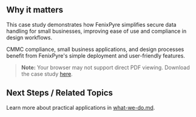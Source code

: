 
## Why it matters
This case study demonstrates how FenixPyre simplifies secure data handling for small businesses, improving ease of use and compliance in design workflows.

CMMC compliance, small business applications, and design processes benefit from FenixPyre's simple deployment and user-friendly features.

> **Note:** Your browser may not support direct PDF viewing. Download the case study [here](https://cdn.document360.io/020d5947-532e-4bc4-b091-0dbe6e5b5465/Images/Documentation/Anchor%20Emersion%20Design%20Case%20Study.pdf).

## Next Steps / Related Topics
Learn more about practical applications in [what-we-do.md](/01-overview/what-we-do).
